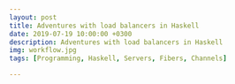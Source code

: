 ```yaml
---
layout: post
title: Adventures with load balancers in Haskell
date: 2019-07-19 10:00:00 +0300
description: Adventures with load balancers in Haskell
img: workflow.jpg
tags: [Programming, Haskell, Servers, Fibers, Channels]

---
```


